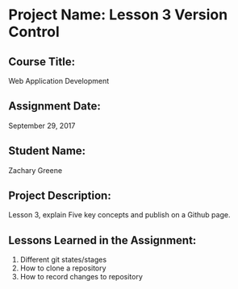 # Project Name:  Lesson 3 Version Control


## Course Title:
Web Application Development

## Assignment Date:  
September 29, 2017

## Student Name:  
Zachary Greene

## Project Description:
Lesson 3, explain Five key concepts and publish on a Github page.
## Lessons Learned in the Assignment:
1. Different git states/stages
2. How to clone a repository
3. How to record changes to repository
